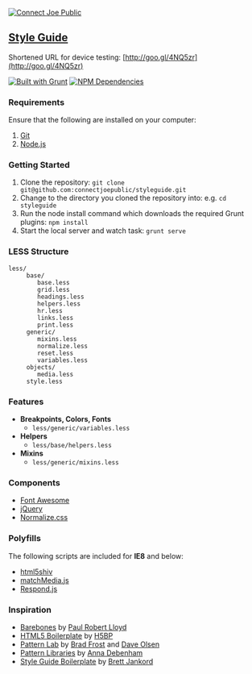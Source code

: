 [![Connect Joe Public](http://connectjoepublic.com/github.png)](http://connectjoepublic.com)

## [Style Guide](http://joepublicn.com/styleguide/v2)

Shortened URL for device testing: [http://goo.gl/4NQ5zr](http://goo.gl/4NQ5zr)

[![Built with Grunt](https://cdn.gruntjs.com/builtwith.png)](http://gruntjs.com)
[![NPM Dependencies](https://david-dm.org/connectjoepublic/styleguide.png)](https://david-dm.org)

### Requirements

Ensure that the following are installed on your computer:

1. [Git](http://git-scm.com)
2. [Node.js](http://nodejs.org)

### Getting Started

1. Clone the repository: `git clone git@github.com:connectjoepublic/styleguide.git`
2. Change to the directory you cloned the repository into: e.g. `cd styleguide`
3. Run the node install command which downloads the required Grunt plugins: `npm install`
4. Start the local server and watch task: `grunt serve`

### LESS Structure

```
less/
     base/
        base.less
        grid.less
        headings.less
        helpers.less
        hr.less
        links.less
        print.less
     generic/
        mixins.less
        normalize.less
        reset.less
        variables.less
     objects/
        media.less
     style.less
```

### Features

- **Breakpoints, Colors, Fonts**
    - `less/generic/variables.less`
- **Helpers**
    - `less/base/helpers.less`
- **Mixins**
    - `less/generic/mixins.less`

### Components

- [Font Awesome](http://fontawesome.io)
- [jQuery](http://jquery.com)
- [Normalize.css](http://necolas.github.io/normalize.css)

### Polyfills

The following scripts are included for **IE8** and below:
- [html5shiv](https://github.com/aFarkas/html5shiv)
- [matchMedia.js](https://github.com/paulirish/matchMedia.js)
- [Respond.js](https://github.com/scottjehl/Respond)

### Inspiration

* [Barebones](http://barebones.paulrobertlloyd.com) by [Paul Robert Lloyd](http://paulrobertlloyd.com)
* [HTML5 Boilerplate](http://html5boilerplate.com) by [H5BP](https://twitter.com/h5bp)
* [Pattern Lab](http://pattern-lab.info) by [Brad Frost](http://bradfrostweb.com) and [Dave Olsen](http://dmolsen.com)
* [Pattern Libraries](http://alistapart.com/blog/post/getting-started-with-pattern-libraries) by [Anna Debenham](http://maban.co.uk)
* [Style Guide Boilerplate](http://bjankord.github.io/Style-Guide-Boilerplate) by [Brett Jankord](http://www.brettjankord.com)
